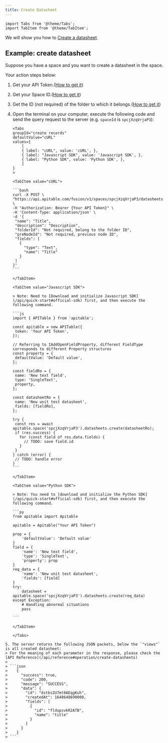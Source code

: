 ```yaml
---
title: Create Datasheet
---
```


````mdx-code-block
import Tabs from '@theme/Tabs';
import TabItem from '@theme/TabItem';
````

We will show you how to [Create a datasheet](/api/reference#operation/create-datasheets).

## Example: create datasheet

Suppose you have a space and you want to create a datasheet in the space.

Your action steps below:

1. Get your API Token.([How to get it](quick-start.md#get-api-token))

2. Get your Space ID.([How to get it](/api/introduction#spaceid))

3. Get the ID (not required) of the folder to which it belongs.([How to get it](/api/introduction#nodeid))

4. Open the terminal on your computer, execute the following code and send the query request to the server (e.g. `spaceId` is `spcjXzqVrjaP3`):

    ````mdx-code-block
    <Tabs
    groupId="create records"
    defaultValue="cURL"
    values={
        [
        { label: "cURL", value: 'cURL', },
        { label: "Javascript SDK", value: 'Javascript SDK', },
        { label: "Python SDK", value: 'Python SDK', },
        ]
    }
    >

   <TabItem value="cURL">

   ```bash
   curl -X POST \
   "https://api.apitable.com/fusion/v1/spaces/spcjXzqVrjaP3/datasheets" \
   -H "Authorization: Bearer {Your API Token}" \
   -H 'Content-Type: application/json' \
   -d '{
     "name": "Title",
     "description": "Description",
     "folderId": "Not required, belong to the folder ID",
     "preNodeId": "Not required, previous node ID",
     "fields": [
       {
         "type": "Text",
         "name": "Title"
       }
     ]
   }'
   ```

    </TabItem>

   <TabItem value="Javascript SDK">

   > Note: Need to [Download and initialize Javascript SDK](/api/quick-start#official-sdk) first, and then execute the following command.

   ```js
   import { APITable } from 'apitable';
   
   const apitable = new APITable({
     token: 'Your API Token',
   });
   
   // Referring to IAddOpenFieldProperty, different FieldType corresponds to different Property structures
   const property = {
     defaultValue: 'Default value',
   };
   
   const fieldRo = {
     name: 'New text field',
     type: 'SingleText',
     property,
   };
   
   const datasheetRo = {
     name: 'New unit test datasheet',
     fields: [fieldRo],
   };
   
   try {
     const res = await apitable.space('spcjXzqVrjaP3').datasheets.create(datasheetRo);
     if (res.success) {
       for (const field of res.data.fields) {
         // TODO: save field.id
       }
     }
   } catch (error) {
     // TODO: handle error
   }
   ```

   </TabItem>

   <TabItem value="Python SDK">

    > Note: You need to [download and initialize the Python SDK](/api/quick-start#official-sdk) first, and then execute the following command.

    ```py
    from apitable import Apitable

    apitable = Apitable("Your API Token")

    prop = {
        'defaultValue': 'Default value'
    }
    field = {
        'name': 'New text field',
        'type': 'SingleText',
        'property': prop
    }
    req_data = {
        'name': 'New unit test datasheet',
        'fields': [field]
    }
    try:
        datasheet = apitable.space('spcjXzqVrjaP3').datasheets.create(req_data)
    except Exception:
        # Handling abnormal situations
        pass

    ```

    </TabItem> 

    </Tabs>
  ````
5. The server returns the following JSON packets, below the `"views"` is all created datasheet:
> For the meaning of each parameter in the response, please check the [API Reference](/api/reference#operation/create-datasheets) 
> 
> ```json
>    {
>      "success": true,
>      "code": 200,
>      "message": "SUCCESS",
>      "data": {
>        "id": "dstbs2U7mt8AEqgKuh",
>        "createdAt": 1648648690000,
>        "fields": [
>          {
>            "id": "fldupsvkR2ATB",
>            "name": "title"
>          }
>        ]
>      }
>    }
> ```